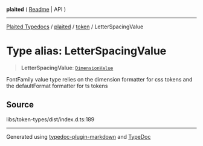 **plaited** ( [Readme](../../README.md) \| API )

***

[Plaited Typedocs](../../../modules.md) / [plaited](../../modules.md) / [token](../README.md) / LetterSpacingValue

# Type alias: LetterSpacingValue

> **LetterSpacingValue**: [`DimensionValue`](DimensionValue.md)

FontFamily value type relies on the dimension formatter for css tokens
and the defaultFormat formatter for ts tokens

## Source

libs/token-types/dist/index.d.ts:189

***

Generated using [typedoc-plugin-markdown](https://www.npmjs.com/package/typedoc-plugin-markdown) and [TypeDoc](https://typedoc.org/)
